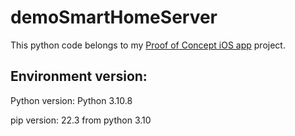 # demoSmartHomeServer
This python code belongs to my [Proof of Concept iOS app](https://github.com/losadrian/demoSmartHomeClient) project.

Environment version:
-------
Python version: Python 3.10.8

pip version: 22.3 from python 3.10
